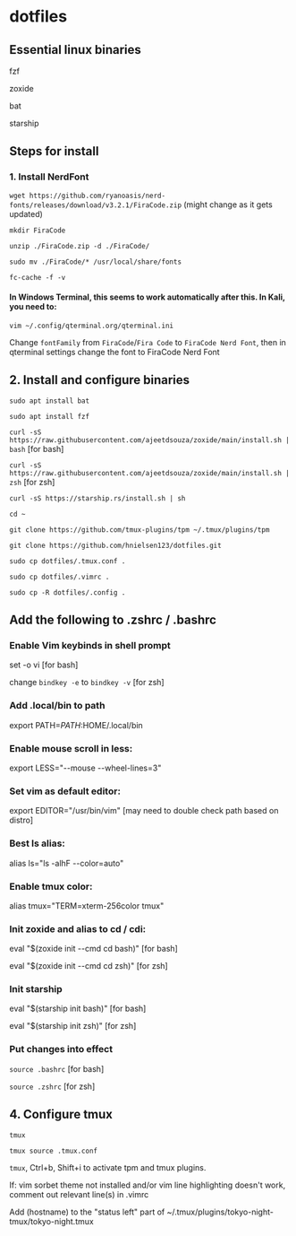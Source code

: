 # dotfiles


## Essential linux binaries
fzf

zoxide

bat

starship

## Steps for install

### 1. Install NerdFont 

`wget https://github.com/ryanoasis/nerd-fonts/releases/download/v3.2.1/FiraCode.zip` (might change as it gets updated)

`mkdir FiraCode`

`unzip ./FiraCode.zip -d ./FiraCode/`

`sudo mv ./FiraCode/* /usr/local/share/fonts`

`fc-cache -f -v`

#### In Windows Terminal, this seems to work automatically after this. In Kali, you need to:

`vim ~/.config/qterminal.org/qterminal.ini`

Change `fontFamily` from `FiraCode`/`Fira Code` to `FiraCode Nerd Font`, then in qterminal settings change the font to FiraCode Nerd Font

## 2. Install and configure binaries 

`sudo apt install bat`

`sudo apt install fzf`

`curl -sS https://raw.githubusercontent.com/ajeetdsouza/zoxide/main/install.sh | bash` [for bash]

`curl -sS https://raw.githubusercontent.com/ajeetdsouza/zoxide/main/install.sh | zsh` [for zsh]

`curl -sS https://starship.rs/install.sh | sh`


`cd ~`


`git clone https://github.com/tmux-plugins/tpm ~/.tmux/plugins/tpm`

`git clone https://github.com/hnielsen123/dotfiles.git`




`sudo cp dotfiles/.tmux.conf .`

`sudo cp dotfiles/.vimrc .`

`sudo cp -R dotfiles/.config .`

## Add the following to .zshrc / .bashrc

### Enable Vim keybinds in shell prompt

set -o vi [for bash]

change `bindkey -e` to `bindkey -v` [for zsh]

### Add .local/bin to path
export PATH=$PATH:$HOME/.local/bin

### Enable mouse scroll in less:
export LESS="--mouse --wheel-lines=3"

### Set vim as default editor:
export EDITOR="/usr/bin/vim" [may need to double check path based on distro]

### Best ls alias:
alias ls="ls -alhF --color=auto"

### Enable tmux color:
alias tmux="TERM=xterm-256color tmux"

### Init zoxide and alias to cd / cdi:
eval "$(zoxide init --cmd cd bash)" [for bash]

eval "$(zoxide init --cmd cd zsh)" [for zsh]

### Init starship

eval "$(starship init bash)" [for bash]

eval "$(starship init zsh)" [for zsh]

### Put changes into effect
`source .bashrc` [for bash]

`source .zshrc` [for zsh]

## 4. Configure tmux

`tmux`

`tmux source .tmux.conf`

`tmux`, Ctrl+b, Shift+i to activate tpm and tmux plugins.

If: vim sorbet theme not installed and/or vim line highlighting doesn't work, comment out relevant line(s) in .vimrc

Add (hostname) to the "status left" part of ~/.tmux/plugins/tokyo-night-tmux/tokyo-night.tmux






